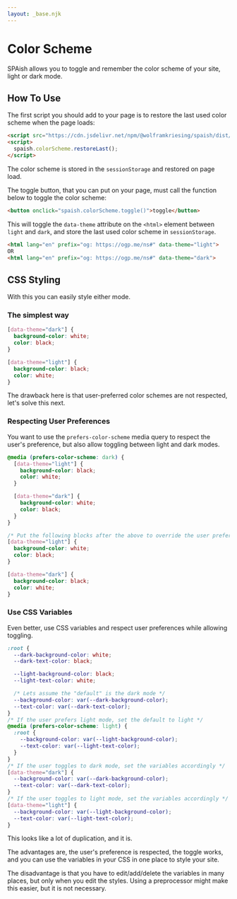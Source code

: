```yaml
---
layout: _base.njk
---
```


# Color Scheme

SPAish allows you to toggle and remember the color scheme of your site, light or dark mode.

## How To Use

The first script you should add to your page is to restore the last used color scheme when the page loads:

```html
<script src="https://cdn.jsdelivr.net/npm/@wolframkriesing/spaish/dist/spaish.min.js"></script>
<script>
  spaish.colorScheme.restoreLast();
</script>
```

The color scheme is stored in the `sessionStorage` and restored on page load.

The toggle button, that you can put on your page, must call the function below to toggle the color scheme:

```html
<button onclick="spaish.colorScheme.toggle()">toggle</button>
```

This will toggle the `data-theme` attribute on the `<html>` element between `light` and `dark`,
and store the last used color scheme in `sessionStorage`.

```html
<html lang="en" prefix="og: https://ogp.me/ns#" data-theme="light">
OR
<html lang="en" prefix="og: https://ogp.me/ns#" data-theme="dark">
```

## CSS Styling

With this you can easily style either mode.

### The simplest way

```css
[data-theme="dark"] {
  background-color: white;
  color: black;
}

[data-theme="light"] {
  background-color: black;
  color: white;
}
```

The drawback here is that user-preferred color schemes are not respected, let's solve this next.

### Respecting User Preferences

You want to use the `prefers-color-scheme` media query to respect the user's preference,
but also allow toggling between light and dark modes.

```css
@media (prefers-color-scheme: dark) {
  [data-theme="light"] {
    background-color: black;
    color: white;
  }

  [data-theme="dark"] {
    background-color: white;
    color: black;
  }
}

/* Put the following blocks after the above to override the user preference when toggled */
[data-theme="light"] {
  background-color: white;
  color: black;
}

[data-theme="dark"] {
  background-color: black;
  color: white;
}
```

### Use CSS Variables

Even better, use CSS variables and respect user preferences while allowing toggling.

```css
:root {
  --dark-background-color: white;
  --dark-text-color: black;

  --light-background-color: black;
  --light-text-color: white;

  /* Lets assume the "default" is the dark mode */
  --background-color: var(--dark-background-color);
  --text-color: var(--dark-text-color);
}
/* If the user prefers light mode, set the default to light */
@media (prefers-color-scheme: light) {
  :root {
    --background-color: var(--light-background-color);
    --text-color: var(--light-text-color);
  }
}
/* If the user toggles to dark mode, set the variables accordingly */
[data-theme="dark"] {
  --background-color: var(--dark-background-color);
  --text-color: var(--dark-text-color);
}
/* If the user toggles to light mode, set the variables accordingly */
[data-theme="light"] {
  --background-color: var(--light-background-color);
  --text-color: var(--light-text-color);
}
```

This looks like a lot of duplication, and it is.

The advantages are, the user's preference is respected, the toggle works, and you can use the variables in your CSS
in one place to style your site.

The disadvantage is that you have to edit/add/delete the variables in many places, but only when you edit the styles.
Using a preprocessor might make this easier, but it is not necessary.
